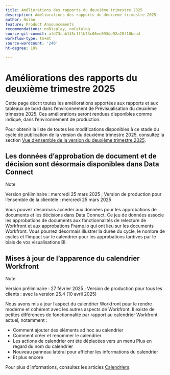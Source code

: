 ```yaml
---
title: Améliorations des rapports du deuxième trimestre 2025
description: Améliorations des rapports du deuxième trimestre 2025
author: Nolan
feature: Product Announcements
recommendations: noDisplay, noCatalog
source-git-commit: afd73cab145c1f1b73c06ee093de92a28f10bea4
workflow-type: tm+mt
source-wordcount: '240'
ht-degree: 18%

---
```


# Améliorations des rapports du deuxième trimestre 2025

Cette page décrit toutes les améliorations apportées aux rapports et aux tableaux de bord dans l’environnement de Prévisualisation du deuxième trimestre 2025. Ces améliorations seront rendues disponibles comme indiqué, dans l’environnement de production.

Pour obtenir la liste de toutes les modifications disponibles à ce stade du cycle de publication de la version du deuxième trimestre 2025, consultez la section [Vue d’ensemble de la version du deuxième trimestre 2025](/help/quicksilver/product-announcements/product-releases/25-q2-release-activity/25-q2-release-overview.md).

## Les données d’approbation de document et de décision sont désormais disponibles dans Data Connect

>[!NOTE]
>
>Version préliminaire : mercredi 25 mars 2025 ; Version de production pour l’ensemble de la clientèle : mercredi 25 mars 2025

Vous pouvez désormais accéder aux données pour les approbations de documents et les décisions dans Data Connect. Ce jeu de données associe les approbations de documents aux fonctionnalités de relecture de Workfront et aux approbations Frame.io qui ont lieu sur les documents Workfront. Vous pourrez désormais illustrer la durée du cycle, le nombre de cycles et l’impact sur le calendrier pour les approbations tardives par le biais de vos visualisations BI.

## Mises à jour de l’apparence du calendrier Workfront

>[!NOTE]
>
>Version préliminaire : 27 février 2025 ; Version de production pour tous les clients : avec la version 25.4 (10 avril 2025)

Nous avons mis à jour l’aspect du calendrier Workfront pour le rendre moderne et cohérent avec les autres aspects de Workfront. Il existe de petites différences de fonctionnalité par rapport au calendrier Workfront actuel, notamment :

* Comment ajouter des éléments ad hoc au calendrier
* Comment créer et renommer le calendrier
* Les actions de calendrier ont été déplacées vers un menu Plus en regard du nom du calendrier
* Nouveau panneau latéral pour afficher les informations du calendrier
* Et plus encore

Pour plus d’informations, consultez les articles [Calendriers](/help/quicksilver/reports-and-dashboards/reports/calendars/calendars.md).
